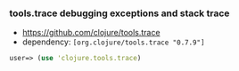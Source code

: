 ### tools.trace debugging exceptions and stack trace 
* https://github.com/clojure/tools.trace
* dependency:     `[org.clojure/tools.trace "0.7.9"]`
```clojure
user=> (use 'clojure.tools.trace)
```
